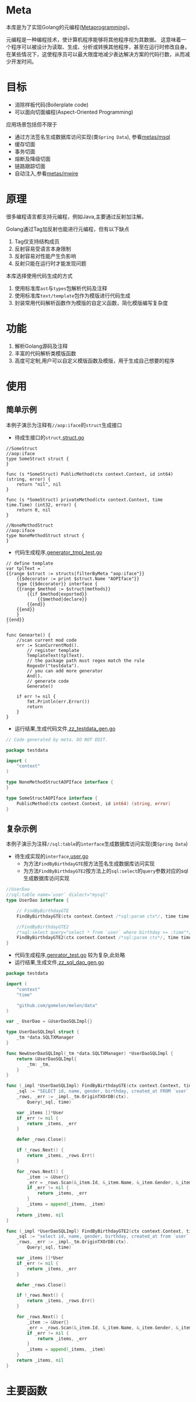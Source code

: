 # Meta
本库是为了实现Golang的元编程([Metaprogramming](https://en.wikipedia.org/wiki/Metaprogramming))。

元编程是一种编程技术，使计算机程序能够将其他程序视为其数据。
这意味着一个程序可以被设计为读取、生成、分析或转换其他程序，甚至在运行时修改自身。
在某些情况下，这使程序员可以最大限度地减少表达解决方案的代码行数，从而减少开发时间。

# 目标
* 消除样板代码(Boilerplate code)
* 可以面向切面编程(Aspect-Oriented Programming)

应用场景包括但不限于
* 通过方法签名生成数据库访问实现(类`Spring Data`), 参看[metas/msql](https://github.com/gomelon/metas/tree/main/msql)
* 缓存切面
* 事务切面
* 熔断及降级切面
* 链路跟踪切面
* 自动注入,参看[metas/mwire](https://github.com/gomelon/metas/tree/main/mwire)

# 原理
很多编程语言都支持元编程，例如Java,主要通过反射加注解。

Golang通过Tag加反射也能进行元编程，但有以下缺点
1. Tag仅支持结构成员
2. 反射容易受语言本身限制
3. 反射容易对性能产生负影响
4. 反射只能在运行时才能发现问题

本库选择使用代码生成的方式
1. 使用标准库`ast`与`types`包解析代码及注释
2. 使用标准库`text/template`包作为模版进行代码生成
3. 封装常用代码解析函数作为模版的自定义函数，简化模版编写复杂度

# 功能
1. 解析Golang源码及注释
2. 丰富的代码解析类模版函数
3. 高度可定制,用户可以自定义模版函数及模版，用于生成自己想要的程序

# 使用
## 简单示例
本例子演示为注释有`//aop:iface`的`struct`生成接口
* 待成生接口的`struct`,[struct.go](https://github.com/gomelon/meta/blob/main/testdata/struct.go)
```golang
//SomeStruct
//aop:iface
type SomeStruct struct {
}

func (s *SomeStruct) PublicMethod(ctx context.Context, id int64) (string, error) {
	return "nil", nil
}

func (s *SomeStruct) privateMethod(ctx context.Context, time time.Time) (int32, error) {
	return 0, nil
}

//NoneMethodStruct
//aop:iface
type NoneMethodStruct struct {
}
```
* 代码生成程序,[generator_tmpl_test.go](https://github.com/gomelon/meta/blob/main/generator_tmpl_test.go)
```golang
// define template
var tplText = `
{{range $struct := structs|filterByMeta "aop:iface"}}
    {{$decorator := print $struct.Name "AOPIface"}}
    type {{$decorator}} interface {
    {{range $method := $struct|methods}}
        {{if $method|exported}}
            {{$method|declare}}
        {{end}}
    {{end}}
    }
{{end}}
`

func Genearte() {
	//scan current mod code
	err := ScanCurrentMod().
		// register template
		TemplateText(tplText).
		// the package path must regex match the rule
		RegexOr("testdata").
		// you can add more generator
		And().
		// generate code
		Generate()

	if err != nil {
		fmt.Println(err.Error())
		return
	}
}
```
* 运行结果,生成代码文件,[zz_testdata_gen.go](https://github.com/gomelon/meta/blob/main/testdata/zz_testdata_gen.go)
```go
// Code generated by meta. DO NOT EDIT.

package testdata

import (
	"context"
)

type NoneMethodStructAOPIface interface {
}

type SomeStructAOPIface interface {
	PublicMethod(ctx context.Context, id int64) (string, error)
}
```

## 复杂示例
本例子演示为注释`//sql:table`的`interface`生成数据库访问实现(类`Spring Data`)
* 待生成实现的`interface`,[user.go](https://github.com/gomelon/metas/blob/main/msql/testdata/user.go)
  * 为方法`FindByBirthdayGTE`按方法签名生成数据库访问实现
  * 为方法`FindByBirthdayGTE2`按方法上的`sql:select`的`query`参数对应的sql生成数据库访问实现
```go
//UserDao
//sql:table name=`user` dialect="mysql"
type UserDao interface {

	// FindByBirthdayGTE
	FindByBirthdayGTE(ctx context.Context /*sql:param ctx*/, time time.Time) ([]*User, error)

	//FindByBirthdayGTE2
	/*sql:select query="select * from `user` where birthday >= :time"*/
	FindByBirthdayGTE2(ctx context.Context /*sql:param ctx*/, time time.Time) ([]*User, error)
}
```
* 代码生成程序,[genrator_test.go](https://github.com/gomelon/metas/blob/main/msql/genrator_test.go)
较为复杂,此处略
* 运行结果,生成文件,[zz_sql_dao_gen.go](https://github.com/gomelon/metas/blob/main/msql/testdata/zz_sql_dao_gen.go)
```go
package testdata

import (
	"context"
	"time"

	"github.com/gomelon/melon/data"
)

var _ UserDao = &UserDaoSQLImpl{}

type UserDaoSQLImpl struct {
	_tm *data.SQLTXManager
}

func NewUserDaoSQLImpl(_tm *data.SQLTXManager) *UserDaoSQLImpl {
	return &UserDaoSQLImpl{
		_tm: _tm,
	}
}

func (_impl *UserDaoSQLImpl) FindByBirthdayGTE(ctx context.Context, time time.Time) ([]*User, error) {
	_sql := "SELECT id, name, gender, birthday, created_at FROM `user` WHERE (`birthday` >= ?)"
	_rows, _err := _impl._tm.OriginTXOrDB(ctx).
		Query(_sql, time)

	var _items []*User
	if _err != nil {
		return _items, _err
	}

	defer _rows.Close()

	if !_rows.Next() {
		return _items, _rows.Err()
	}

	for _rows.Next() {
		_item := &User{}
		_err = _rows.Scan(&_item.Id, &_item.Name, &_item.Gender, &_item.Birthday, &_item.CreatedAt)
		if _err != nil {
			return _items, _err
		}
		_items = append(_items, _item)
	}
	return _items, nil
}

func (_impl *UserDaoSQLImpl) FindByBirthdayGTE2(ctx context.Context, time time.Time) ([]*User, error) {
	_sql := "select id, name, gender, birthday, created_at from `user` where birthday >= ?"
	_rows, _err := _impl._tm.OriginTXOrDB(ctx).
		Query(_sql, time)

	var _items []*User
	if _err != nil {
		return _items, _err
	}

	defer _rows.Close()

	if !_rows.Next() {
		return _items, _rows.Err()
	}

	for _rows.Next() {
		_item := &User{}
		_err = _rows.Scan(&_item.Id, &_item.Name, &_item.Gender, &_item.Birthday, &_item.CreatedAt)
		if _err != nil {
			return _items, _err
		}
		_items = append(_items, _item)
	}
	return _items, nil
}

```

# 主要函数